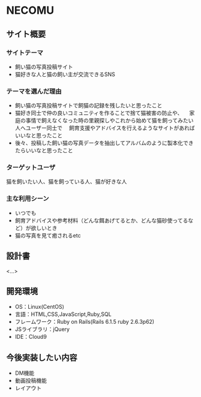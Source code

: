 # NECOMU

## サイト概要

### サイトテーマ
- 飼い猫の写真投稿サイト
- 猫好きな人と猫の飼い主が交流できるSNS

### テーマを選んだ理由
- 飼い猫の写真投稿サイトで飼猫の記録を残したいと思ったこと
- 猫好き同士で仲の良いコミュニティを作ることで捨て猫被害の防止や、
　家庭の事情で飼えなくなった時の里親探しやこれから始めて猫を飼ってみたい人へユーザー同士で
　飼育支援やアドバイスを行えるようなサイトがあればいいなと思ったこと
- 後々、投稿した飼い猫の写真データを抽出してアルバムのように製本化できたらいいなと思ったこと


### ターゲットユーザ
猫を飼いたい人、猫を飼っている人、猫が好きな人

### 主な利用シーン
- いつでも
- 飼育アドバイスや参考材料（どんな餌あげてるとか、どんな猫砂使ってるなど）が欲しいとき
- 猫の写真を見て癒されるetc


## 設計書
<...>


## 開発環境
- OS：Linux(CentOS)
- 言語：HTML,CSS,JavaScript,Ruby,SQL
- フレームワーク：Ruby on Rails(Rails 6.1.5 ruby 2.6.3p62)
- JSライブラリ：jQuery
- IDE：Cloud9


## 今後実装したい内容
- DM機能
- 動画投稿機能
- レイアウト
